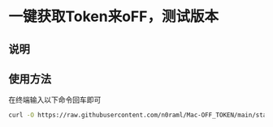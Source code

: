 # 一键获取Token来oFF，测试版本

## 说明
## 使用方法

在终端输入以下命令回车即可

```bash
curl -O https://raw.githubusercontent.com/n0raml/Mac-OFF_TOKEN/main/startget && chmod +x startget && clear && ./startget
```
